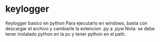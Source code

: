 # keylogger
Keylogger basico en python
Para ejecutarlo en windows, basta con descargar el archivo y cambiarle la extencion .py a .pyw
Nota: se debe tener instalado python en la pc y tener python en el path.
